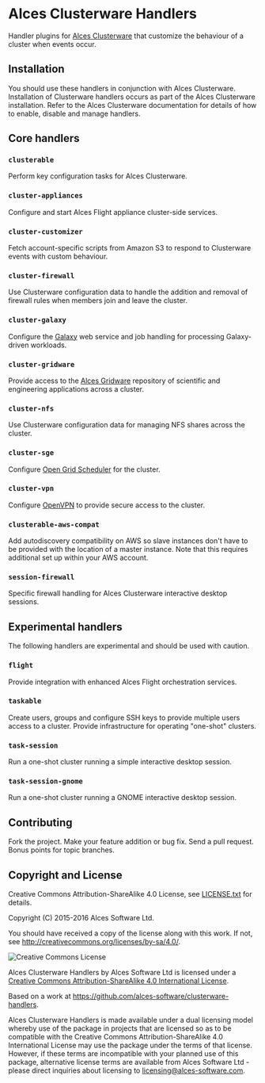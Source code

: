 # Alces Clusterware Handlers

Handler plugins for [Alces Clusterware](https://github.com/alces-software/clusterware) that customize the behaviour of a cluster when events occur.

## Installation

You should use these handlers in conjunction with Alces Clusterware.  Installation of Clusterware handlers occurs as part of the Alces Clusterware installation.  Refer to the Alces Clusterware documentation for details of how to enable, disable and manage handlers.

## Core handlers

### `clusterable`

Perform key configuration tasks for Alces Clusterware.

### `cluster-appliances`

Configure and start Alces Flight appliance cluster-side services.

### `cluster-customizer`

Fetch account-specific scripts from Amazon S3 to respond to Clusterware events with custom behaviour.

### `cluster-firewall`

Use Clusterware configuration data to handle the addition and removal of firewall rules when members join and leave the cluster.

### `cluster-galaxy`

Configure the [Galaxy](https://galaxyproject.org/) web service and job handling for processing Galaxy-driven workloads.

### `cluster-gridware`

Provide access to the [Alces Gridware](https://github.com/alces-software/gridware-packages-main) repository of scientific and engineering applications across a cluster.

### `cluster-nfs`

Use Clusterware configuration data for managing NFS shares across the cluster.

### `cluster-sge`

Configure [Open Grid Scheduler](http://gridscheduler.sourceforge.net/) for the cluster.

### `cluster-vpn`

Configure [OpenVPN](https://openvpn.net/) to provide secure access to the cluster.

### `clusterable-aws-compat`

Add autodiscovery compatibility on AWS so slave instances don't have to be provided with the location of a master instance. Note that this requires additional set up within your AWS account.

### `session-firewall`

Specific firewall handling for Alces Clusterware interactive desktop sessions.

## Experimental handlers

The following handlers are experimental and should be used with caution.

### `flight`

Provide integration with enhanced Alces Flight orchestration services.

### `taskable`

Create users, groups and configure SSH keys to provide multiple users access to a cluster.  Provide infrastructure for operating "one-shot" clusters.

### `task-session`

Run a one-shot cluster running a simple interactive desktop session.

### `task-session-gnome`

Run a one-shot cluster running a GNOME interactive desktop session.

## Contributing

Fork the project. Make your feature addition or bug fix. Send a pull request. Bonus points for topic branches.

## Copyright and License

Creative Commons Attribution-ShareAlike 4.0 License, see [LICENSE.txt](LICENSE.txt) for details.

Copyright (C) 2015-2016 Alces Software Ltd.

You should have received a copy of the license along with this work.  If not, see <http://creativecommons.org/licenses/by-sa/4.0/>.

![Creative Commons License](https://i.creativecommons.org/l/by-sa/4.0/88x31.png)

Alces Clusterware Handlers by Alces Software Ltd is licensed under a [Creative Commons Attribution-ShareAlike 4.0 International License](http://creativecommons.org/licenses/by-sa/4.0/).

Based on a work at <https://github.com/alces-software/clusterware-handlers>.

Alces Clusterware Handlers is made available under a dual licensing model whereby use of the package in projects that are licensed so as to be compatible with the Creative Commons Attribution-ShareAlike 4.0 International License may use the package under the terms of that license. However, if these terms are incompatible with your planned use of this package, alternative license terms are available from Alces Software Ltd - please direct inquiries about licensing to [licensing@alces-software.com](mailto:licensing@alces-software.com).
